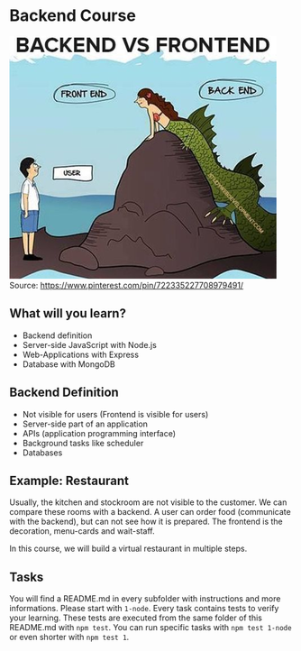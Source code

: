 # Backend Course

![](backend-vs-frontend.jpg)
Source: https://www.pinterest.com/pin/722335227708979491/

## What will you learn?

- Backend definition
- Server-side JavaScript with Node.js
- Web-Applications with Express
- Database with MongoDB

## Backend Definition

- Not visible for users (Frontend is visible for users)
- Server-side part of an application
- APIs (application programming interface)
- Background tasks like scheduler
- Databases

## Example: Restaurant

Usually, the kitchen and stockroom are not visible to the customer. We can compare these rooms with a backend. A user can order food (communicate with the backend), but can not see how it is prepared. The frontend is the decoration, menu-cards and wait-staff.

In this course, we will build a virtual restaurant in multiple steps.

## Tasks

You will find a README.md in every subfolder with instructions and more informations. Please start with `1-node`.
Every task contains tests to verify your learning. These tests are executed from the same folder of this README.md with `npm test`.
You can run specific tasks with `npm test 1-node` or even shorter with `npm test 1`.
